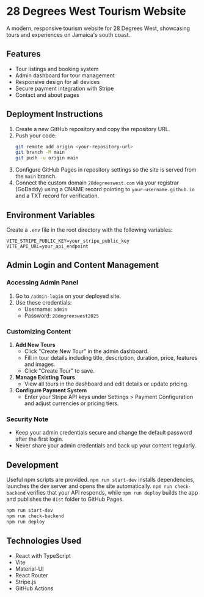 # 28 Degrees West Tourism Website

A modern, responsive tourism website for 28 Degrees West, showcasing tours and experiences on Jamaica's south coast.

## Features
- Tour listings and booking system
- Admin dashboard for tour management
- Responsive design for all devices
- Secure payment integration with Stripe
- Contact and about pages

## Deployment Instructions
1. Create a new GitHub repository and copy the repository URL.
2. Push your code:
   ```bash
   git remote add origin <your-repository-url>
   git branch -M main
   git push -u origin main
   ```
3. Configure GitHub Pages in repository settings so the site is served from the `main` branch.
4. Connect the custom domain `28degreeswest.com` via your registrar (GoDaddy) using a CNAME record pointing to `your-username.github.io` and a TXT record for verification.

## Environment Variables
Create a `.env` file in the root directory with the following variables:
```
VITE_STRIPE_PUBLIC_KEY=your_stripe_public_key
VITE_API_URL=your_api_endpoint
```

## Admin Login and Content Management
### Accessing Admin Panel
1. Go to `/admin-login` on your deployed site.
2. Use these credentials:
   - Username: `admin`
   - Password: `28degreeswest2025`

### Customizing Content
1. **Add New Tours**
   - Click "Create New Tour" in the admin dashboard.
   - Fill in tour details including title, description, duration, price, features and images.
   - Click "Create Tour" to save.
2. **Manage Existing Tours**
   - View all tours in the dashboard and edit details or update pricing.
3. **Configure Payment System**
   - Enter your Stripe API keys under Settings > Payment Configuration and adjust currencies or pricing tiers.

### Security Note
- Keep your admin credentials secure and change the default password after the first login.
- Never share your admin credentials and back up your content regularly.

## Development
Useful npm scripts are provided. `npm run start-dev` installs dependencies, launches the dev server and opens the site automatically. `npm run check-backend` verifies that your API responds, while `npm run deploy` builds the app and publishes the `dist` folder to GitHub Pages.
```bash
npm run start-dev
npm run check-backend
npm run deploy
```

## Technologies Used
- React with TypeScript
- Vite
- Material-UI
- React Router
- Stripe.js
- GitHub Actions
